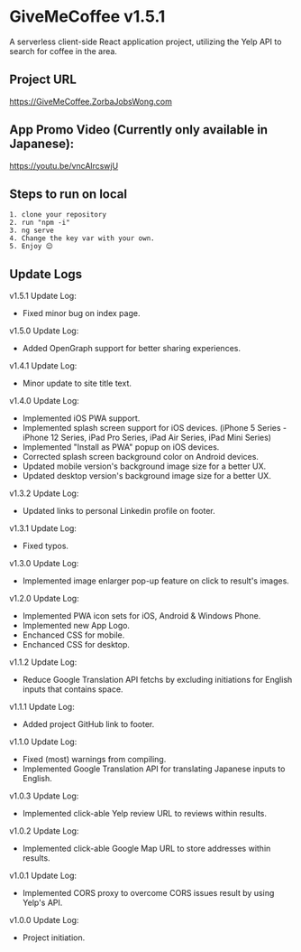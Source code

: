 # GiveMeCoffee v1.5.1

A serverless client-side React application project, utilizing the Yelp API to search for coffee in the area.

## Project URL

https://GiveMeCoffee.ZorbaJobsWong.com

## App Promo Video (Currently only available in Japanese):

https://youtu.be/vncAlrcswjU

## Steps to run on local

    1. clone your repository
    2. run "npm -i"
    3. ng serve
    4. Change the key var with your own.
    5. Enjoy 😌

## Update Logs

v1.5.1 Update Log:

- Fixed minor bug on index page.

v1.5.0 Update Log:

- Added OpenGraph support for better sharing experiences.

v1.4.1 Update Log:

- Minor update to site title text.

v1.4.0 Update Log:

- Implemented iOS PWA support.
- Implemented splash screen support for iOS devices. (iPhone 5 Series - iPhone 12 Series, iPad Pro Series, iPad Air Series, iPad Mini Series)
- Implemented "Install as PWA" popup on iOS devices.
- Corrected splash screen background color on Android devices.
- Updated mobile version's background image size for a better UX.
- Updated desktop version's background image size for a better UX.

v1.3.2 Update Log:

- Updated links to personal Linkedin profile on footer.

v1.3.1 Update Log:

- Fixed typos.

v1.3.0 Update Log:

- Implemented image enlarger pop-up feature on click to result's images.

v1.2.0 Update Log:

- Implemented PWA icon sets for iOS, Android & Windows Phone.
- Implemented new App Logo.
- Enchanced CSS for mobile.
- Enchanced CSS for desktop.

v1.1.2 Update Log:

- Reduce Google Translation API fetchs by excluding initiations for English inputs that contains space.

v1.1.1 Update Log:

- Added project GitHub link to footer.

v1.1.0 Update Log:

- Fixed (most) warnings from compiling.
- Implemented Google Translation API for translating Japanese inputs to English.

v1.0.3 Update Log:

- Implemented click-able Yelp review URL to reviews within results.

v1.0.2 Update Log:

- Implemented click-able Google Map URL to store addresses within results.

v1.0.1 Update Log:

- Implemented CORS proxy to overcome CORS issues result by using Yelp's API.

v1.0.0 Update Log:

- Project initiation.
